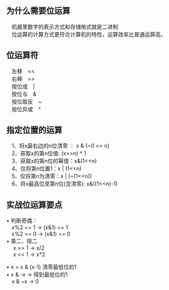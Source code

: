## 为什么需要位运算
&emsp;机器里数字的表示方式和存储格式就是二进制  
&emsp;位运算的计算方式更符合计算机的特性，运算效率比普通运算高。  

## 位运算符  
&emsp;左移&emsp;<<  
&emsp;右移&emsp;>>  
&emsp;按位或&emsp;|  
&emsp;按位与&emsp;&  
&emsp;按位取反&emsp;~  
&emsp;按位异或&emsp;^  

## 指定位置的运算
&emsp;1、将x最右边的n位清零 ： x & (~0 << n)  
&emsp;2、获取x的第n位值: (x>>n) * 1  
&emsp;3、获取x的第n位的幂值：x&(1<<n)  
&emsp;4、仅将第n位置1：x | (1<<n)  
&emsp;5、仅将第n为清零：x | (~(1<<n))  
&emsp;6、将x最高位至第n位(含清零): x&((1<<n)-1)  

## 实战位运算要点  
• 判断奇偶：  
&emsp;x%2 == 1 -> (x&1) == 1  
&emsp;x%2 == 0 -> (x&1) == 0  
• 乘二、除二  
&emsp;	x >> 1 -> x/2  
&emsp;	x << 1 -> x*2  

• x = x & (x-1) 清零最低位的1  
• x & -x -> 得到最低位的1  
&emsp;x & ~x -> 0  